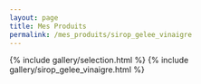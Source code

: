 ```yaml
---
layout: page
title: Mes Produits
permalink: /mes_produits/sirop_gelee_vinaigre
---
```


{% include gallery/selection.html %}
{% include gallery/sirop_gelee_vinaigre.html %}
